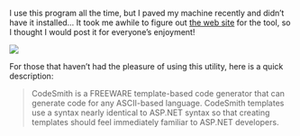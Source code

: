 I use this program all the time, but I paved my machine recently and didn&#8217;t have it installed&#8230; It took me awhile to figure out <a href="http://www.ericjsmith.net/codesmith/" target="_blank" class="broken_link">the web site</a> for the tool, so I thought I would post it for everyone&#8217;s enjoyment!

<a href="http://www.ericjsmith.net/codesmith/" target="_blank" class="broken_link"><img src="http://www.ericjsmith.net/codesmith/image/BuiltWithCodeSmith1.gif" border="0" /></a>

For those that haven&#8217;t had the pleasure of using this utility, here is a quick description:

> CodeSmith is a FREEWARE template-based code generator that can generate code for any ASCII-based language. CodeSmith templates use a syntax nearly identical to ASP.NET syntax so that creating templates should feel immediately familiar to ASP.NET developers.